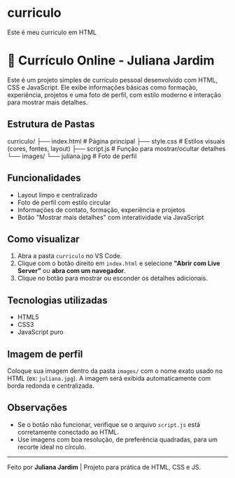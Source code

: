 # curriculo
Este é meu curriculo em HTML
# 💼 Currículo Online - Juliana Jardim

Este é um projeto simples de currículo pessoal desenvolvido com HTML, CSS e JavaScript. Ele exibe informações básicas como formação, experiência, projetos e uma foto de perfil, com estilo moderno e interação para mostrar mais detalhes.

## Estrutura de Pastas
curriculo/
├── index.html # Página principal
├── style.css # Estilos visuais (cores, fontes, layout)
├── script.js # Função para mostrar/ocultar detalhes
└── images/
└── juliana.jpg # Foto de perfil


## Funcionalidades

- Layout limpo e centralizado
- Foto de perfil com estilo circular
- Informações de contato, formação, experiência e projetos
- Botão "Mostrar mais detalhes" com interatividade via JavaScript

## Como visualizar

1. Abra a pasta `curriculo` no VS Code.
2. Clique com o botão direito em `index.html` e selecione **"Abrir com Live Server"** ou **abra com um navegador**.
3. Clique no botão para mostrar ou esconder os detalhes adicionais.

## Tecnologias utilizadas

- HTML5
- CSS3
- JavaScript puro

## Imagem de perfil

Coloque sua imagem dentro da pasta `images/` com o nome exato usado no HTML (ex: `juliana.jpg`). A imagem será exibida automaticamente com borda redonda e centralizada.

## Observações

- Se o botão não funcionar, verifique se o arquivo `script.js` está corretamente conectado ao HTML.
- Use imagens com boa resolução, de preferência quadradas, para um recorte ideal no círculo.

---

Feito por **Juliana Jardim** | Projeto para prática de HTML, CSS e JS.


